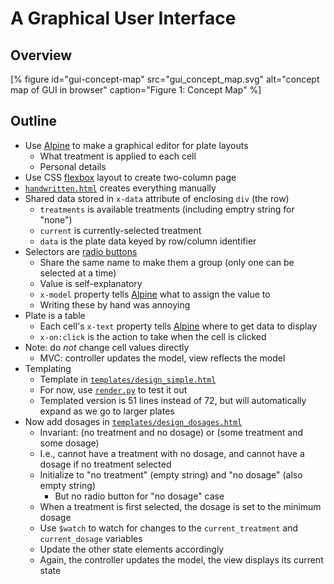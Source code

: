 # A Graphical User Interface

## Overview

[% figure
   id="gui-concept-map"
   src="gui_concept_map.svg"
   alt="concept map of GUI in browser"
   caption="Figure 1: Concept Map"
%]

<p id="terms"></p>

## Outline

-   Use [Alpine][alpine] to make a graphical editor for plate layouts
    -   What treatment is applied to each cell
    -   Personal details
-   Use CSS [flexbox](g:flexbox) layout to create two-column page
-   [`handwritten.html`](./handwritten.html) creates everything manually
-   Shared data stored in `x-data` attribute of enclosing `div` (the row)
    -   `treatments` is available treatments (including emptry string for "none")
    -   `current` is currently-selected treatment
    -   `data` is the plate data keyed by row/column identifier
-   Selectors are [radio buttons](g:radio-button)
    -   Share the same name to make them a group (only one can be selected at a time)
    -   Value is self-explanatory
    -   `x-model` property tells [Alpine][alpine] what to assign the value to
    -   Writing these by hand was annoying
-   Plate is a table
    -   Each cell's `x-text` property tells [Alpine][alpine] where to get data to display
    -   `x-on:click` is the action to take when the cell is clicked
-   Note: do *not* change cell values directly
    -   MVC: controller updates the model, view reflects the model
-   Templating
    -   Template in [`templates/design_simple.html`](./templates/design_simple.html)
    -   For now, use [`render.py`](./render.py) to test it out
    -   Templated version is 51 lines instead of 72, but will automatically expand as we go to larger plates
-   Now add dosages in [`templates/design_dosages.html`](./templates/design_dosages.html)
    -   Invariant: (no treatment and no dosage) or (some treatment and some dosage)
    -   I.e., cannot have a treatment with no dosage, and cannot have a dosage if no treatment selected
    -   Initialize to "no treatment" (empty string) and "no dosage" (also empty string)
        -   But no radio button for "no dosage" case
    -   When a treatment is first selected, the dosage is set to the minimum dosage
    -   Use `$watch` to watch for changes to the `current_treatment` and `current_dosage` variables
    -   Update the other state elements accordingly
    -   Again, the controller updates the model, the view displays its current state

[alpine]: https://alpinejs.dev/
